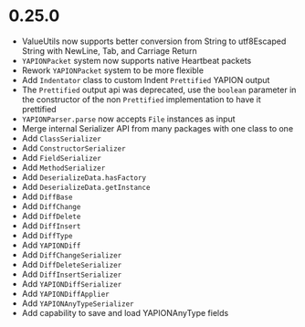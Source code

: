 # 0.25.0

- ValueUtils now supports better conversion from String to utf8Escaped String with NewLine, Tab, and Carriage Return
- `YAPIONPacket` system now supports native Heartbeat packets
- Rework `YAPIONPacket` system to be more flexible
- Add `Indentator` class to custom Indent `Prettified` YAPION output
- The `Prettified` output api was deprecated, use the `boolean` parameter in the constructor of the non `Prettified` implementation to have it prettified
- `YAPIONParser.parse` now accepts `File` instances as input
- Merge internal Serializer API from many packages with one class to one
- Add `ClassSerializer`
- Add `ConstructorSerializer`
- Add `FieldSerializer`
- Add `MethodSerializer`
- Add `DeserializeData.hasFactory`
- Add `DeserializeData.getInstance`
- Add `DiffBase`
- Add `DiffChange`
- Add `DiffDelete`
- Add `DiffInsert`
- Add `DiffType`
- Add `YAPIONDiff`
- Add `DiffChangeSerializer`
- Add `DiffDeleteSerializer`
- Add `DiffInsertSerializer`
- Add `YAPIONDiffSerializer`
- Add `YAPIONDiffApplier`
- Add `YAPIONAnyTypeSerializer`
- Add capability to save and load YAPIONAnyType fields